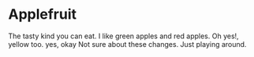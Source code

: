 # Applefruit
The tasty kind you can eat.
I like green apples and red apples.
Oh yes!, yellow too.
yes, okay
Not sure about these changes.
Just playing around.
